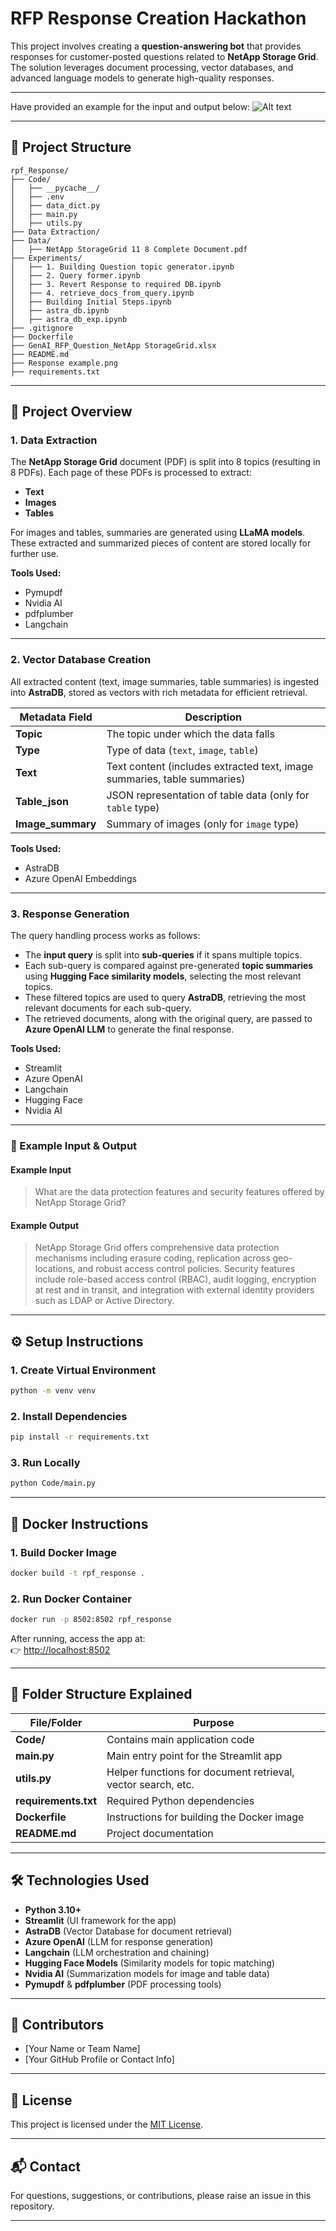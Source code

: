 
# RFP Response Creation Hackathon

This project involves creating a **question-answering bot** that provides responses for customer-posted questions related to **NetApp Storage Grid**. The solution leverages document processing, vector databases, and advanced language models to generate high-quality responses.

---


Have provided an example for the input and output below:
![Alt text](https://github.com/JivitteshS/rpf_response/blob/main/Response%20example.png)

---

## 📁 Project Structure

```
rpf_Response/
├── Code/
│   ├── __pycache__/
│   ├── .env
│   ├── data_dict.py
│   ├── main.py
│   ├── utils.py
├── Data Extraction/
├── Data/
│   ├── NetApp StorageGrid 11 8 Complete Document.pdf
├── Experiments/
│   ├── 1. Building Question topic generator.ipynb
│   ├── 2. Query former.ipynb
│   ├── 3. Revert Response to required DB.ipynb
│   ├── 4. retrieve_docs_from_query.ipynb
│   ├── Building Initial Steps.ipynb
│   ├── astra_db.ipynb
│   ├── astra_db_exp.ipynb
├── .gitignore
├── Dockerfile
├── GenAI_RFP_Question_NetApp StorageGrid.xlsx
├── README.md
├── Response example.png
├── requirements.txt

```

---

## 🚀 Project Overview

### 1. Data Extraction

The **NetApp Storage Grid** document (PDF) is split into 8 topics (resulting in 8 PDFs). Each page of these PDFs is processed to extract:

- **Text**
- **Images**
- **Tables**

For images and tables, summaries are generated using **LLaMA models**. These extracted and summarized pieces of content are stored locally for further use.

**Tools Used:**  
- Pymupdf  
- Nvidia AI  
- pdfplumber  
- Langchain  

---

### 2. Vector Database Creation

All extracted content (text, image summaries, table summaries) is ingested into **AstraDB**, stored as vectors with rich metadata for efficient retrieval.

| Metadata Field | Description |
|---|---|
| **Topic** | The topic under which the data falls |
| **Type** | Type of data (`text`, `image`, `table`) |
| **Text** | Text content (includes extracted text, image summaries, table summaries) |
| **Table_json** | JSON representation of table data (only for `table` type) |
| **Image_summary** | Summary of images (only for `image` type) |

**Tools Used:**  
- AstraDB  
- Azure OpenAI Embeddings  

---

### 3. Response Generation

The query handling process works as follows:

- The **input query** is split into **sub-queries** if it spans multiple topics.
- Each sub-query is compared against pre-generated **topic summaries** using **Hugging Face similarity models**, selecting the most relevant topics.
- These filtered topics are used to query **AstraDB**, retrieving the most relevant documents for each sub-query.
- The retrieved documents, along with the original query, are passed to **Azure OpenAI LLM** to generate the final response.

**Tools Used:**  
- Streamlit  
- Azure OpenAI  
- Langchain  
- Hugging Face  
- Nvidia AI  

---

### 📌 Example Input & Output

#### Example Input
> What are the data protection features and security features offered by NetApp Storage Grid?

#### Example Output
> NetApp Storage Grid offers comprehensive data protection mechanisms including erasure coding, replication across geo-locations, and robust access control policies. Security features include role-based access control (RBAC), audit logging, encryption at rest and in transit, and integration with external identity providers such as LDAP or Active Directory.

---

## ⚙️ Setup Instructions

### 1. Create Virtual Environment

```bash
python -m venv venv
```

### 2. Install Dependencies

```bash
pip install -r requirements.txt
```

### 3. Run Locally

```bash
python Code/main.py
```

---

## 🐳 Docker Instructions

### 1. Build Docker Image

```bash
docker build -t rpf_response .
```

### 2. Run Docker Container

```bash
docker run -p 8502:8502 rpf_response
```

After running, access the app at:  
👉 [http://localhost:8502](http://localhost:8502)

---

## 📂 Folder Structure Explained

| File/Folder | Purpose |
|---|---|
| **Code/** | Contains main application code |
| **main.py** | Main entry point for the Streamlit app |
| **utils.py** | Helper functions for document retrieval, vector search, etc. |
| **requirements.txt** | Required Python dependencies |
| **Dockerfile** | Instructions for building the Docker image |
| **README.md** | Project documentation |

---

## 🛠️ Technologies Used

- **Python 3.10+**
- **Streamlit** (UI framework for the app)
- **AstraDB** (Vector Database for document retrieval)
- **Azure OpenAI** (LLM for response generation)
- **Langchain** (LLM orchestration and chaining)
- **Hugging Face Models** (Similarity models for topic matching)
- **Nvidia AI** (Summarization models for image and table data)
- **Pymupdf** & **pdfplumber** (PDF processing tools)

---

## 👥 Contributors

- [Your Name or Team Name]  
- [Your GitHub Profile or Contact Info]

---

## 📜 License

This project is licensed under the [MIT License](LICENSE).

---

## 📬 Contact

For questions, suggestions, or contributions, please raise an issue in this repository.

---











